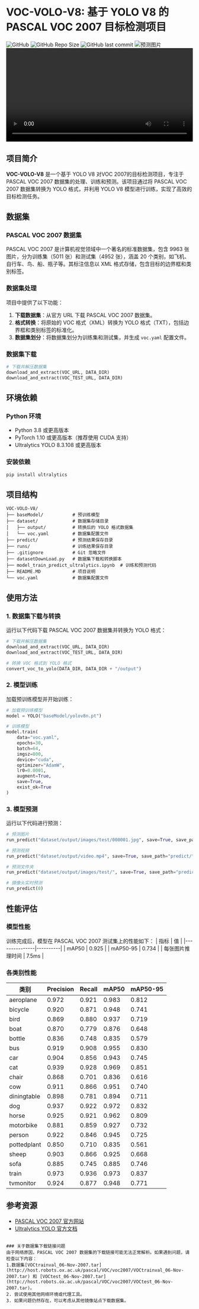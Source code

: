 # VOC-VOLO-V8: 基于 YOLO V8 的 PASCAL VOC 2007 目标检测项目

![GitHub](https://img.shields.io/github/license/your-username/VOC-VOLO-V8)
![GitHub Repo Size](https://img.shields.io/github/repo-size/your-username/VOC-VOLO-V8)
![GitHub last commit](https://img.shields.io/github/last-commit/your-username/VOC-VOLO-V8)
![预测图片](predict/009564.jpg)
<video controls width="100%">
  <source src="predict/pred2.mp4" type="video/mp4">
  你的浏览器不支持视频标签。
</video>
## 项目简介

**VOC-VOLO-V8** 是一个基于 YOLO V8 对VOC 2007的目标检测项目，专注于 PASCAL VOC 2007 数据集的处理、训练和预测。该项目通过将 PASCAL VOC 2007 数据集转换为 YOLO 格式，并利用 YOLO V8 模型进行训练，实现了高效的目标检测任务。

## 数据集

### PASCAL VOC 2007 数据集
PASCAL VOC 2007 是计算机视觉领域中一个著名的标准数据集，包含 9963 张图片，分为训练集（5011 张）和测试集（4952 张），涵盖 20 个类别，如飞机、自行车、鸟、船、瓶子等。其标注信息以 XML 格式存储，包含目标的边界框和类别标签。

### 数据集处理
项目中提供了以下功能：
1. **下载数据集**：从官方 URL 下载 PASCAL VOC 2007 数据集。
2. **格式转换**：将原始的 VOC 格式（XML）转换为 YOLO 格式（TXT），包括边界框和类别标签的标准化。
3. **数据集划分**：将数据集划分为训练集和测试集，并生成 `voc.yaml` 配置文件。

### 数据集下载
```python
# 下载并解压数据集
download_and_extract(VOC_URL, DATA_DIR)
download_and_extract(VOC_TEST_URL, DATA_DIR)
```

## 环境依赖

### Python 环境
- Python 3.8 或更高版本
- PyTorch 1.10 或更高版本（推荐使用 CUDA 支持）
- Ultralytics YOLO 8.3.108 或更高版本

### 安装依赖
```bash
pip install ultralytics
```

## 项目结构

```
VOC-VOLO-V8/
├── baseModel/           # 预训练模型
├── dataset/             # 数据集存储目录
│   ├── output/          # 转换后的 YOLO 格式数据集
│   └── voc.yaml         # 数据集配置文件
├── predict/             # 预测结果保存目录
├── runs/                # 训练结果保存目录
├── .gitignore           # Git 忽略文件
├── datasetDownLoad.py   # 数据集下载和转换脚本
├── model_train_predict_ultralytics.ipynb  # 训练和预测代码
├── README.MD            # 项目说明
└── voc.yaml             # 数据集配置文件
```

## 使用方法

### 1. 数据集下载与转换
运行以下代码下载 PASCAL VOC 2007 数据集并转换为 YOLO 格式：
```python
# 下载并解压数据集
download_and_extract(VOC_URL, DATA_DIR)
download_and_extract(VOC_TEST_URL, DATA_DIR)

# 转换 VOC 格式到 YOLO 格式
convert_voc_to_yolo(DATA_DIR, DATA_DIR + "/output")
```

### 2. 模型训练
加载预训练模型并开始训练：
```python
# 加载预训练模型
model = YOLO("baseModel/yolov8n.pt")

# 训练模型
model.train(
    data="voc.yaml",
    epochs=30,
    batch=64,
    imgsz=800,
    device="cuda",
    optimizer="AdamW",
    lr0=0.0001,
    augment=True,
    save=True,
    exist_ok=True
)
```

### 3. 模型预测
运行以下代码进行预测：
```python
# 预测图片
run_predict("dataset/output/images/test/000001.jpg", save=True, save_path="predict/")

# 预测视频
run_predict("dataset/output/video.mp4", save=True, save_path="predict/")

# 预测文件夹
run_predict("dataset/output/images/test/", save=True, save_path="predict/")

# 摄像头实时预测
run_predict(0)
```

## 性能评估

### 模型性能
训练完成后，模型在 PASCAL VOC 2007 测试集上的性能如下：
| 指标          | 值       |
|---------------|----------|
| mAP50         | 0.925    |
| mAP50-95      | 0.734    |
| 每张图片推理时间 | 7.5ms    |

### 各类别性能
| 类别          | Precision | Recall | mAP50 | mAP50-95 |
|---------------|-----------|--------|-------|----------|
| aeroplane     | 0.972     | 0.921  | 0.983 | 0.812    |
| bicycle       | 0.920     | 0.871  | 0.948 | 0.741    |
| bird          | 0.869     | 0.880  | 0.937 | 0.719    |
| boat          | 0.870     | 0.779  | 0.876 | 0.648    |
| bottle        | 0.836     | 0.748  | 0.835 | 0.579    |
| bus           | 0.919     | 0.908  | 0.955 | 0.830    |
| car           | 0.904     | 0.856  | 0.943 | 0.745    |
| cat           | 0.939     | 0.928  | 0.969 | 0.851    |
| chair         | 0.868     | 0.701  | 0.836 | 0.616    |
| cow           | 0.911     | 0.866  | 0.951 | 0.740    |
| diningtable   | 0.898     | 0.781  | 0.894 | 0.711    |
| dog           | 0.937     | 0.922  | 0.972 | 0.832    |
| horse         | 0.925     | 0.921  | 0.962 | 0.809    |
| motorbike     | 0.881     | 0.859  | 0.927 | 0.732    |
| person        | 0.922     | 0.846  | 0.945 | 0.725    |
| pottedplant   | 0.850     | 0.710  | 0.835 | 0.561    |
| sheep         | 0.903     | 0.866  | 0.925 | 0.668    |
| sofa          | 0.885     | 0.745  | 0.885 | 0.746    |
| train         | 0.973     | 0.936  | 0.973 | 0.837    |
| tvmonitor     | 0.924     | 0.877  | 0.948 | 0.771    |

## 参考资源

- [PASCAL VOC 2007 官方网站](http://host.robots.ox.ac.uk/pascal/VOC/voc2007/)
- [Ultralytics YOLO 官方文档](https://docs.ultralytics.com/)
```

### 关于数据集下载链接问题
由于网络原因，PASCAL VOC 2007 数据集的下载链接可能无法正常解析。如果遇到问题，请检查以下内容：
1.数据集[VOCtrainval_06-Nov-2007.tar](http://host.robots.ox.ac.uk/pascal/VOC/voc2007/VOCtrainval_06-Nov-2007.tar) 和 [VOCtest_06-Nov-2007.tar](http://host.robots.ox.ac.uk/pascal/VOC/voc2007/VOCtest_06-Nov-2007.tar)。
2. 尝试使用其他网络环境或代理工具。
3. 如果问题仍然存在，可以考虑从其他镜像站点下载数据集。

```